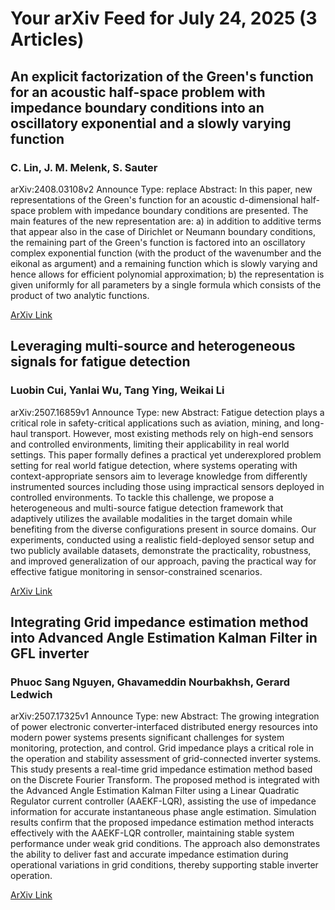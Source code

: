<h1>Your arXiv Feed for July 24, 2025 (3 Articles)</h1>
<h2>An explicit factorization of the Green's function for an acoustic half-space problem with impedance boundary conditions into an oscillatory exponential and a slowly varying function</h2>
<h3>C. Lin, J. M. Melenk, S. Sauter</h3>
<p>arXiv:2408.03108v2 Announce Type: replace 
Abstract: In this paper, new representations of the Green's function for an acoustic d-dimensional half-space problem with impedance boundary conditions are presented. The main features of the new representation are: a) in addition to additive terms that appear also in the case of Dirichlet or Neumann boundary conditions, the remaining part of the Green's function is factored into an oscillatory complex exponential function (with the product of the wavenumber and the eikonal as argument) and a remaining function which is slowly varying and hence allows for efficient polynomial approximation; b) the representation is given uniformly for all parameters by a single formula which consists of the product of two analytic functions.</p>
<a href='https://arxiv.org/abs/2408.03108'>ArXiv Link</a>

<h2>Leveraging multi-source and heterogeneous signals for fatigue detection</h2>
<h3>Luobin Cui, Yanlai Wu, Tang Ying, Weikai Li</h3>
<p>arXiv:2507.16859v1 Announce Type: new 
Abstract: Fatigue detection plays a critical role in safety-critical applications such as aviation, mining, and long-haul transport. However, most existing methods rely on high-end sensors and controlled environments, limiting their applicability in real world settings. This paper formally defines a practical yet underexplored problem setting for real world fatigue detection, where systems operating with context-appropriate sensors aim to leverage knowledge from differently instrumented sources including those using impractical sensors deployed in controlled environments. To tackle this challenge, we propose a heterogeneous and multi-source fatigue detection framework that adaptively utilizes the available modalities in the target domain while benefiting from the diverse configurations present in source domains. Our experiments, conducted using a realistic field-deployed sensor setup and two publicly available datasets, demonstrate the practicality, robustness, and improved generalization of our approach, paving the practical way for effective fatigue monitoring in sensor-constrained scenarios.</p>
<a href='https://arxiv.org/abs/2507.16859'>ArXiv Link</a>

<h2>Integrating Grid impedance estimation method into Advanced Angle Estimation Kalman Filter in GFL inverter</h2>
<h3>Phuoc Sang Nguyen, Ghavameddin Nourbakhsh, Gerard Ledwich</h3>
<p>arXiv:2507.17325v1 Announce Type: new 
Abstract: The growing integration of power electronic converter-interfaced distributed energy resources into modern power systems presents significant challenges for system monitoring, protection, and control. Grid impedance plays a critical role in the operation and stability assessment of grid-connected inverter systems. This study presents a real-time grid impedance estimation method based on the Discrete Fourier Transform. The proposed method is integrated with the Advanced Angle Estimation Kalman Filter using a Linear Quadratic Regulator current controller (AAEKF-LQR), assisting the use of impedance information for accurate instantaneous phase angle estimation. Simulation results confirm that the proposed impedance estimation method interacts effectively with the AAEKF-LQR controller, maintaining stable system performance under weak grid conditions. The approach also demonstrates the ability to deliver fast and accurate impedance estimation during operational variations in grid conditions, thereby supporting stable inverter operation.</p>
<a href='https://arxiv.org/abs/2507.17325'>ArXiv Link</a>

